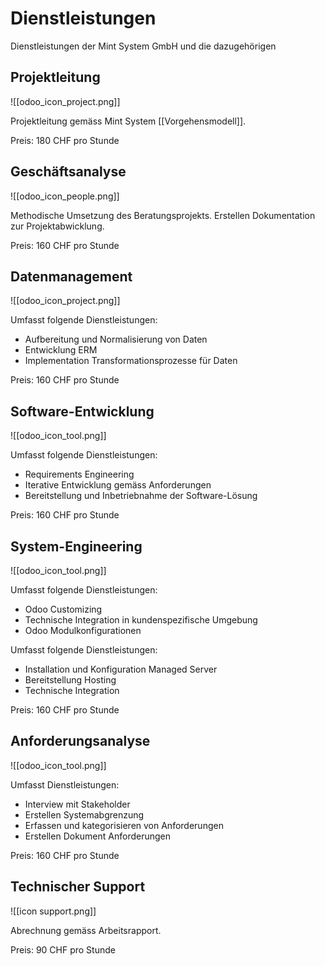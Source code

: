 # Dienstleistungen

Dienstleistungen der Mint System GmbH und die dazugehörigen

## Projektleitung

![[odoo_icon_project.png]]

Projektleitung gemäss Mint System [[Vorgehensmodell]].

Preis: 180 CHF pro Stunde

## Geschäftsanalyse

![[odoo_icon_people.png]] 

Methodische Umsetzung des Beratungsprojekts. Erstellen Dokumentation zur Projektabwicklung.

Preis: 160 CHF pro Stunde

## Datenmanagement

![[odoo_icon_project.png]]

Umfasst folgende Dienstleistungen:
- Aufbereitung und Normalisierung von Daten 
- Entwicklung ERM
- Implementation Transformationsprozesse für Daten

Preis: 160 CHF pro Stunde

## Software-Entwicklung

![[odoo_icon_tool.png]]

Umfasst folgende Dienstleistungen:
- Requirements Engineering
- Iterative Entwicklung gemäss Anforderungen
- Bereitstellung und Inbetriebnahme der Software-Lösung

Preis: 160 CHF pro Stunde

## System-Engineering

![[odoo_icon_tool.png]]

Umfasst folgende Dienstleistungen:
- Odoo Customizing
- Technische Integration in kundenspezifische Umgebung
- Odoo Modulkonfigurationen

Umfasst folgende Dienstleistungen:
- Installation und Konfiguration Managed Server
- Bereitstellung Hosting
- Technische Integration

Preis: 160 CHF pro Stunde

## Anforderungsanalyse

![[odoo_icon_tool.png]]

Umfasst Dienstleistungen:
- Interview mit Stakeholder
- Erstellen Systemabgrenzung
- Erfassen und kategorisieren von Anforderungen
- Erstellen Dokument Anforderungen

Preis: 160 CHF pro Stunde

## Technischer Support

![[icon support.png]]

Abrechnung gemäss Arbeitsrapport.

Preis: 90 CHF pro Stunde